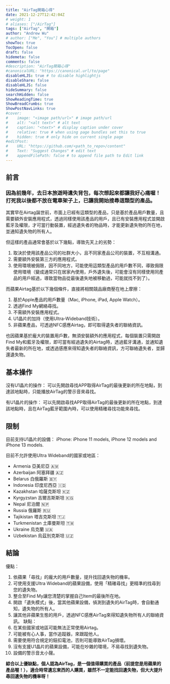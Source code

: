 ```yaml
---
title: "AirTag開箱心得"
date: 2021-12-27T12:42:04Z
# weight: 1
# aliases: ["/AirTag"]
tags: ["AirTag", "開箱"]
author: "Andrew Wu"
# author: ["Me", "You"] # multiple authors
showToc: true
TocOpen: false
draft: false
hidemeta: false
comments: false
#description: "AirTag開箱心得"
#canonicalURL: "https://canonical.url/to/page"
disableHLJS: true # to disable highlightjs
disableShare: false
disableHLJS: false
hideSummary: false
searchHidden: false
ShowReadingTime: true
ShowBreadCrumbs: true
ShowPostNavLinks: true
#cover:
#    image: "<image path/url>" # image path/url
#    alt: "<alt text>" # alt text
#    caption: "<text>" # display caption under cover
#    relative: true # when using page bundles set this to true
#    hidden: true # only hide on current single page
#editPost:
#    URL: "https://github.com/<path_to_repo>/content"
#    Text: "Suggest Changes" # edit text
#    appendFilePath: false # to append file path to Edit link
---
```

## 前言

### 因為前幾年，去日本旅遊時遺失背包，每次想起來都讓我好心痛喔！打死我以後都不放在電車架子上，已讓我開始搜尋這類型的產品。

其實早在Airtag誕世前，市面上已經有這類型的產品，只是基於產品用戶數量，且需要額外安裝應用程式，透過同樣使用該產品的用戶，且已有安裝應用程式並開啟藍牙及權限，才可當行動裝置，經過遺失者的物品時，才能更新遺失物的所在地，並通知遺失物的所有人。

但這樣的產品通常會基於以下幾點，導致先天上的劣勢：
1. 取決於使用該產品公司的社群大小，且不同家產品公司的裝置，不互相溝通。
2. 需要額外安裝第三方的應用程式。
3. 使用環境被侷限，因不同地方，可能使用這類型產品的用戶數不同，導致侷限使用環境（變成通常只在居家內使用，戶外遺失後，可能會沒有同樣使用同產品的用戶經過，導致當物品從最後遺失地被移動過，可能就找不到了）。

而蘋果Airtag基於以下幾個條件，直接將相關競品廠商壓在地上摩擦：
1. 基於Apple產品的用戶數量（Mac, iPhone, iPad, Apple Watch）。
2. 透過Find My網絡尋找。
3. 不需額外安裝應用程式。
4. U1晶片的加持（使用Ultra-Wideband技術）。
5. 非蘋果產品，可透過NFC感應Airtag，即可取得遺失者的聯絡資訊。

也因蘋果基於龐大的裝置用戶數，無須安裝額外的應用程式，每個裝置只需開啟Find My和藍牙及權限，即可當有經過遺失的Airtag時，透過藍牙溝通，並通知遺失者最新的所在地，或透過感應來得知遺失者的聯絡資訊，方可聯絡遺失者，並歸還遺失物。

## 基本操作
沒有U1晶片的操作：
可以先開啟尋找APP取得AirTag的最後更新的所在地點，到達該地點時，只能播放AirTag的警示音來尋找。

有U1晶片的操作：
可以先開啟尋找APP取得AirTag的最後更新的所在地點，到達該地點時，且在AirTag藍牙範圍內時，可以使用精確尋找功能來尋找。

## 限制
目前支持U1晶片的設備：
iPhone:
iPhone 11 models, iPhone 12 models and iPhone 13 models.

目前不允許使用Ultra Wideband的國家或地區：
* Armenia 亞美尼亞 🇦🇲
* Azerbaijan 阿塞拜疆 🇦🇿
* Belarus 白俄羅斯 🇧🇾
* Indonesia 印度尼西亞 🇮🇩
* Kazakhstan 哈薩克斯坦 🇰🇿
* Kyrgyzstan 吉爾吉斯斯坦 🇰🇬
* Nepal 尼泊爾 🇳🇵
* Russia 俄羅斯 🇷🇺
* Tajikistan 塔吉克斯坦 🇹🇯
* Turkmenistan 土庫曼斯坦 🇹🇲
* Ukraine 烏克蘭 🇺🇦
* Uzbekistan 烏茲別克斯坦 🇺🇿

## 結論
優點：
1. 依蘋果「尋找」的龐大的用戶數量，提升找回遺失物的機率。
2. 可使用支援Ultra Wideband的蘋果設備，使用「精確尋找」更精準的找尋到您的遺失物。
3. 整合至Find My讓您清楚的掌握自己Item的最後所在地。
4. 開啟「遺失模式」後，當其他蘋果設備，偵測到遺失的AirTag時，會自動通知，遺失物的所有人。
5. 讓其他非蘋果生態的用戶，透過NFC感應AirTag來得知遺失物所有人的聯絡資訊。
缺點：
1. 在某些國家或地區可能無法正常使用Airtag。
2. 可能被有心人事，當作追蹤器，來跟蹤他人。
3. 需要使用符合規定的鈕扣電池，否則可能導致AirTag損壞。
4. 沒有支援U1晶片的蘋果設備，可能在吵雜的環境，不易尋找到遺失物。
5. 設備的警示音太小聲。

**綜合以上優缺點，個人認為AirTag，是一個值得購買的產品（前提您是用蘋果的產品喔！），適合時常遺忘東西的人購買，雖然不一定能找回遺失物，但大大提升尋回遺失物的機率呀！**